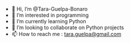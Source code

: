 - 👋 Hi, I’m @Tara-Guelpa-Bonaro
- 👀 I’m interested in programming
- 🌱 I’m currently learning Python
- 💞️ I’m looking to collaborate on Python projects
- 📫 How to reach me : tara.guelpa@gmail.com

<!---
Tara-Guelpa-Bonaro/Tara-Guelpa-Bonaro is a ✨ special ✨ repository because its `README.md` (this file) appears on your GitHub profile.
You can click the Preview link to take a look at your changes.
--->
